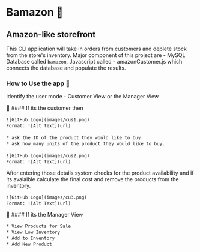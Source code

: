 # Bamazon :dizzy:
## Amazon-like storefront ##

This CLI application will take in orders from customers and deplete stock from the store's inventory. 
Major component of this project are - MySQL Database called `bamazon`, Javascript called - amazonCustomer.js which connects the database and populate the results.

### How to Use the app :running:

Identify the user mode - Customer View or the Manager View

:information_desk_person: #### If its the customer then 

	![GitHub Logo](images/cus1.png)
    Format: ![Alt Text](url)

    * ask the ID of the product they would like to buy.
    * ask how many units of the product they would like to buy.

	![GitHub Logo](images/cus2.png)
    Format: ![Alt Text](url)

After entering those details system checks for the product availability and if its avaialble calculate the final cost and remove the    products from the inventory.
	
	![GitHub Logo](images/cu3.png)
    Format: ![Alt Text](url)

    
:japanese_goblin: #### If its the Manager View 

    * View Products for Sale
    * View Low Inventory
    * Add to Inventory
    * Add New Product





